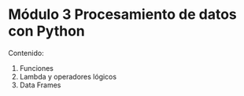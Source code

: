 # Módulo 3 Procesamiento de datos con Python

Contenido:
1. Funciones
2. Lambda y operadores lógicos
3. Data Frames
